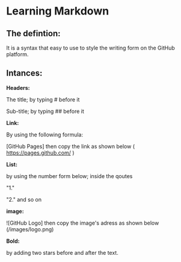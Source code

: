 # Learning Markdown

## The defintion:

It is a syntax that easy to use to style the writing form on the GitHub platform.


## Intances:


 **Headers:**
 
 The title; by typing # before it
 
 Sub-title; by typing ## before it

**Link:**

By using the following formula:

[GitHub Pages] then copy the link as shown below ( https://pages.github.com/ )

**List:**

by using the number form below; inside the qoutes

"1."

"2." and so on

**image:**

![GitHub Logo] then copy the image's adress as shown below (/images/logo.png)

**Bold:**

by adding two stars before and after the text.




